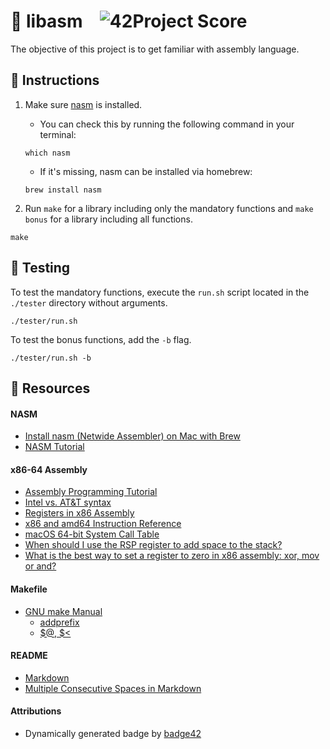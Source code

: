 # :large_orange_diamond: libasm &ensp; ![42Project Score](https://badge42.herokuapp.com/api/project/floogman/libasm)

The objective of this project is to get familiar with assembly language.

## :small_orange_diamond: Instructions

1. Make sure [nasm](https://www.nasm.us/) is installed.
	- You can check this by running the following command in your terminal:
	```
	which nasm
	```
	- If it's missing, nasm can be installed via homebrew:
	```
	brew install nasm
	```

2. Run `make` for a library including only the mandatory functions and `make bonus` for a library including all functions.
```
make
```

## :small_orange_diamond: Testing

To test the mandatory functions, execute the `run.sh` script located in the `./tester` directory without arguments.
```
./tester/run.sh
```

To test the bonus functions, add the `-b` flag.
```
./tester/run.sh -b
```

## :small_orange_diamond: Resources
#### NASM
- [Install nasm (Netwide Assembler) on Mac with Brew](https://brewinstall.org/install-nasm-on-mac-with-brew/)
- [NASM Tutorial](https://cs.lmu.edu/~ray/notes/nasmtutorial/)
#### x86-64 Assembly
- [Assembly Programming Tutorial](https://www.tutorialspoint.com/assembly_programming/index.htm)
- [Intel vs. AT&T syntax](http://staffwww.fullcoll.edu/aclifton/courses/cs241/syntax.html)
- [Registers in x86 Assembly](https://www.cs.uaf.edu/2017/fall/cs301/lecture/09_11_registers.html)
- [x86 and amd64 Instruction Reference](https://www.felixcloutier.com/x86/index.html)
- [macOS 64-bit System Call Table](https://fossies.org/linux/radare/libr/syscall/d/darwin-x86-64.sdb.txt)
- [When should I use the RSP register to add space to the stack?](https://stackoverflow.com/questions/55422522/when-should-i-use-the-rsp-register-to-add-space-to-the-stack)
- [What is the best way to set a register to zero in x86 assembly: xor, mov or and?](https://stackoverflow.com/questions/33666617/what-is-the-best-way-to-set-a-register-to-zero-in-x86-assembly-xor-mov-or-and)
#### Makefile
- [GNU make Manual](https://www.gnu.org/software/make/manual/make.html)
    - [addprefix](https://www.gnu.org/software/make/manual/make.html#File-Name-Functions)
    - [$@, $<](https://www.gnu.org/software/make/manual/html_node/Automatic-Variables.html#Automatic-Variables)
#### README
- [Markdown](https://docs.github.com/en/github/writing-on-github/getting-started-with-writing-and-formatting-on-github/basic-writing-and-formatting-syntax)
- [Multiple Consecutive Spaces in Markdown](https://steemit.com/markdown/@jamesanto/how-to-add-multiple-spaces-between-texts-in-markdown)
#### Attributions
- Dynamically generated badge by [badge42](https://github.com/JaeSeoKim/badge42)
